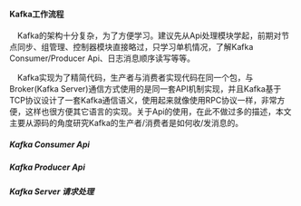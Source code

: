 #### Kafka工作流程

&ensp;&ensp;Kafka的架构十分复杂，为了方便学习。建议先从Api处理模块学起，前期对节点同步、组管理、控制器模块直接略过，只学习单机情况，了解Kafka Consumer/Producer Api、日志消息顺序读写等等。

&ensp;&ensp;Kafka实现为了精简代码，生产者与消费者实现代码在同一个包，与Broker(Kafka Server)通信方式使用的是同一套API机制实现，并且Kafka基于TCP协议设计了一套Kafka通信语义，使用起来就像使用RPC协议一样，非常方便，这样也很方便其它语言的实现。关于Api的使用，在此不做过多的描述，本文主要从源码的角度研究Kafka的生产者/消费者是如何收/发消息的。

##### Kafka Consumer Api



##### Kafka Producer Api



##### Kafka Server 请求处理



